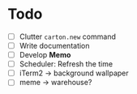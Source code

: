 # Todo

- [ ] Clutter `carton.new` command
- [ ] Write documentation
- [ ] Develop **Memo**
- [ ] Scheduler: Refresh the time
- [ ] iTerm2 -> background wallpaper
- [ ] meme -> warehouse?
